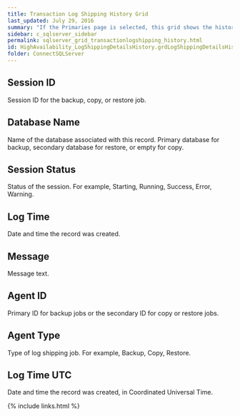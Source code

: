 ```yaml
---
title: Transaction Log Shipping History Grid
last_updated: July 29, 2016
summary: "If the Primaries page is selected, this grid shows the history for backup jobs on the primary database. If the Secondaries page is selected, this grid shows the history for copy and restore jobs on the secondary database."
sidebar: c_sqlserver_sidebar
permalink: sqlserver_grid_transactionlogshipping_history.html
id: HighAvailability_LogShippingDetailsHistory.grdLogShippingDetailsHistory
folder: ConnectSQLServer
---
```




## Session ID

Session ID for the backup, copy, or restore job.

## Database Name

Name of the database associated with this record. Primary database for backup, secondary database for restore, or empty for copy.

## Session Status

Status of the session. For example, Starting, Running, Success, Error, Warning.

## Log Time

Date and time the record was created.

## Message

Message text.

## Agent ID

Primary ID for backup jobs or the secondary ID for copy or restore jobs.

## Agent Type

Type of log shipping job. For example, Backup, Copy, Restore.

## Log Time UTC

Date and time the record was created, in Coordinated Universal Time.

{% include links.html %}
